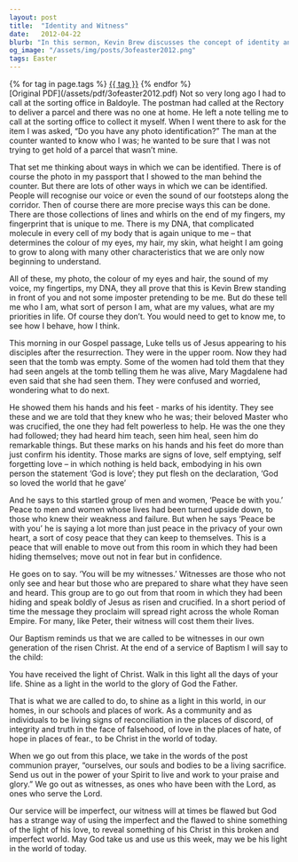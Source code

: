 ```yaml
---
layout: post
title:  "Identity and Witness"
date:   2012-04-22
blurb: "In this sermon, Kevin Brew discusses the concept of identity and how it relates to our faith. He uses the story of Jesus appearing to his disciples after the resurrection to illustrate how our identity in Christ is not just about our physical characteristics, but also about our values and priorities. He emphasizes the importance of being witnesses of Christ's love and peace, and challenges us to shine as lights in the world."
og_image: "/assets/img/posts/3ofeaster2012.png"
tags: Easter
---    
```

<div class="tag-pills">
    {% for tag in page.tags %}
    <a href="{{ site.baseurl }}/tag/{{ tag | slugify }}" class="tag-pill">{{ tag }}</a>
    {% endfor %}
</div>
[Original PDF](/assets/pdf/3ofeaster2012.pdf)
Not so very long ago I had to call at the sorting office in Baldoyle. The postman had called at the Rectory to deliver a parcel and there was no one at home. He left a note telling me to call at the sorting office to collect it myself. When I went there to ask for the item I was asked, “Do you have any photo identification?” The man at the counter wanted to know who I was; he wanted to be sure that I was not trying to get hold of a parcel that wasn’t mine.

That set me thinking about ways in which we can be identified. There is of course the photo in my passport that I showed to the man behind the counter. But there are lots of other ways in which we can be identified. People will recognise our voice or even the sound of our footsteps along the corridor. Then of course there are more precise ways this can be done. There are those collections of lines and whirls on the end of my fingers, my fingerprint that is unique to me. There is my DNA, that complicated molecule in every cell of my body that is again unique to me – that determines the colour of my eyes, my hair, my skin, what height I am going to grow to along with many other characteristics that we are only now beginning to understand.

All of these, my photo, the colour of my eyes and hair, the sound of my voice, my fingertips, my DNA, they all prove that this is Kevin Brew standing in front of you and not some imposter pretending to be me. But do these tell me who I am, what sort of person I am, what are my values, what are my priorities in life. Of course they don’t. You would need to get to know me, to see how I behave, how I think.

This morning in our Gospel passage, Luke tells us of Jesus appearing to his disciples after the resurrection. They were in the upper room. Now they had seen that the tomb was empty. Some of the women had told them that they had seen angels at the tomb telling them he was alive, Mary Magdalene had even said that she had seen them. They were confused and worried, wondering what to do next.

He showed them his hands and his feet - marks of his identity. They see these and we are told that they knew who he was; their beloved Master who was crucified, the one they had felt powerless to help. He was the one they had followed; they had heard him teach, seen him heal, seen him do remarkable things. But these marks on his hands and his feet do more than just confirm his identity. Those marks are signs of love, self emptying, self forgetting love – in which nothing is held back, embodying in his own person the statement ‘God is love’; they put flesh on the declaration, ‘God so loved the world that he gave’

And he says to this startled group of men and women, ‘Peace be with you.’ Peace to men and women whose lives had been turned upside down, to those who knew their weakness and failure. But when he says ‘Peace be with you’ he is saying a lot more than just peace in the privacy of your own heart, a sort of cosy peace that they can keep to themselves. This is a peace that will enable to move out from this room in which they had been hiding themselves; move out not in fear but in confidence.

He goes on to say. ‘You will be my witnesses.’ Witnesses are those who not only see and hear but those who are prepared to share what they have seen and heard. This group are to go out from that room in which they had been hiding and speak boldly of Jesus as risen and crucified. In a short period of time the message they proclaim will spread right across the whole Roman Empire. For many, like Peter, their witness will cost them their lives.

Our Baptism reminds us that we are called to be witnesses in our own generation of the risen Christ. At the end of a service of Baptism I will say to the child:

You have received the light of Christ.
Walk in this light all the days of your life.
Shine as a light in the world
to the glory of God the Father.

That is what we are called to do, to shine as a light in this world, in our homes, in our schools and places of work. As a community and as individuals to be living signs of reconciliation in the places of discord, of integrity and truth in the face of falsehood, of love in the places of hate, of hope in places of fear., to be Christ in the world of today.

When we go out from this place, we take in the words of the post communion prayer, “ourselves, our souls and bodies to be a living sacrifice. Send us out in the power of your Spirit to live and work to your praise and glory.” We go out as witnesses, as ones who have been with the Lord, as ones who serve the Lord.

Our service will be imperfect, our witness will at times be flawed but God has a strange way of using the imperfect and the flawed to shine something of the light of his love, to reveal something of his Christ in this broken and imperfect world. May God take us and use us this week, may we be his light in the world of today.
